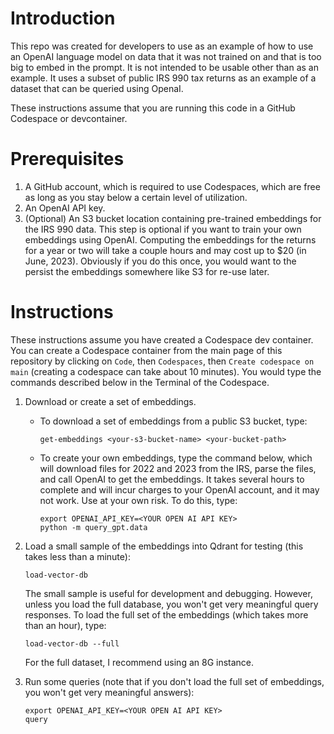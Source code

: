 # Introduction

This repo was created for developers to use as an example of how
to use an OpenAI language model on data that it was not trained on
and that is too big to embed in the prompt.  It is not intended
to be usable other than as an example.  It uses a subset of public
IRS 990 tax returns as an example of a dataset that can be queried
using OpenaI.

These instructions assume that you are running this code in a GitHub
Codespace or devcontainer.

# Prerequisites

1. A GitHub account, which is required to use Codespaces, which are free as long as
   you stay below a certain level of utilization.
2. An OpenAI API key.
3. (Optional) An S3 bucket location containing pre-trained embeddings for the
   IRS 990 data.  This step is optional if you want to train your own
   embeddings using OpenAI.  Computing the embeddings for the returns
   for a year or two will take a couple hours and may cost up to $20 (in June, 2023).
   Obviously if you do this once, you would want to the persist the
   embeddings somewhere like S3 for re-use later.

# Instructions

These instructions assume you have created a Codespace dev container.  You can
create a Codespace container from the main page of this repository by clicking
on `Code`, then `Codespaces`, then `Create codespace on main`
(creating a codespace can take about 10 minutes).
You would type the commands described below in the Terminal of the Codespace.

1. Download or create a set of embeddings.
   * To download a set of embeddings from a public S3 bucket, type:

     ```
     get-embeddings <your-s3-bucket-name> <your-bucket-path>
     ```

   * To create your own embeddings, type the command below,
     which will download files for 2022 and 2023 from the IRS,
     parse the files, and call OpenAI to get the embeddings.
     It takes several hours to complete and will incur charges to
     your OpenAI account, and it may not work.  Use at your own risk.
     To do this, type:

     ```
     export OPENAI_API_KEY=<YOUR OPEN AI API KEY>
     python -m query_gpt.data
     ```

2. Load a small sample of the embeddings into Qdrant for testing (this takes less than a minute):

   ```
   load-vector-db
   ```

   The small sample is useful for development and debugging.  However, unless
   you load the full database, you won't get very meaningful query responses.
   To load the full set of the embeddings (which takes more than an hour), type:

   ```
   load-vector-db --full
   ```

   For the full dataset, I recommend using an 8G instance.

3. Run some queries (note that if you don't load the full set of embeddings, you won't get
   very meaningful answers):

   ```
   export OPENAI_API_KEY=<YOUR OPEN AI API KEY>
   query
   ```
   
   
   

